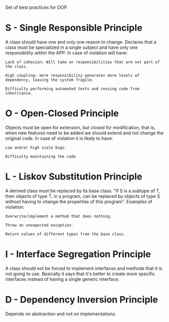 Set of best practices for OOP.

# S - Single Responsible Principle
A class should have one and only one reason to change.
Declares that a class must be specialized in a single subject and have only one responsibility within the APP.
In case of violation will have:

	Lack of cohesion: Will take on responsibilities that are not part of the class.
	
	High coupling: more responsibility generates more levels of dependency, leaving the system fragile.
	
	Difficulty performing automated tests and reusing code from inheritance.

# O - Open-Closed Principle
Objects must be open for extension, but closed for modification, that is, when new features need to be added we should extend and not change the original code.
In case of violation it is likely to have:

	Low and/or high scale bugs.
	
	Difficulty maintaining the code

# L - Liskov Substitution Principle
A derived class must be replaced by its base class. "If S is a subtype of T, then objects of type T, in a program, can be replaced by objects of type S without having to change the properties of this program".
Examples of violation:

	Overwrite/implement a method that does nothing.
	
	Throw an unexpected exception.
	
	Return values of different types from the base class.

# I - Interface Segregation Principle
A class should not be forced to implement interfaces and methods that it is not going to use. Basically it says that it's better to create more specific interfaces instead of having a single generic interface.

# D - Dependency Inversion Principle
Depends on abstraction and not on implementations.